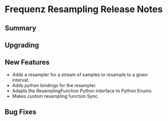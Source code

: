 # Frequenz Resampling Release Notes

## Summary

## Upgrading

## New Features

- Adds a resampler for a stream of samples to resample to a given interval.
- Adds python bindings for the resampler.
- Adapts the ResamplingFunction Python interface to Python Enums.
- Makes custom resampling function Sync.

## Bug Fixes
